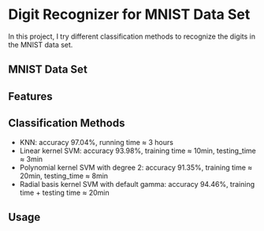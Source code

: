 <h1>Digit Recognizer for MNIST Data Set</h1>
In this project, I try different classification methods to recognize the digits in the MNIST data set.

<h2>MNIST Data Set</h2>

<h2>Features</h2>

<h2>Classification Methods</h2>
<ul>
<li>
KNN: accuracy 97.04%, running time &#8776 3 hours
</li>
<li>
Linear kernel SVM: accuracy 93.98%, training time &#8776 10min, testing_time &#8776 3min
</li>
<li>
Polynomial kernel SVM with degree 2: accuracy 91.35%, training time &#8776 20min, testing_time &#8776 8min
</li>
<li>
Radial basis kernel SVM with default gamma: accuracy 94.46%, training time + testing time &#8776 20min
</li>
</ul>

<h2>Usage</h2>
